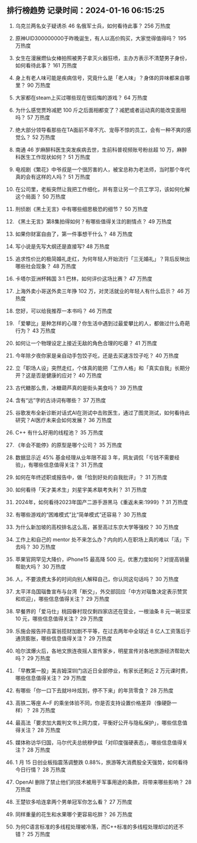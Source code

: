 
## 排行榜趋势 记录时间：2024-01-16 06:15:25
  
  1. 乌克兰两名女子疑诱杀 46 名俄军士兵，如何看待此事？ 256 万热度
    
  2. 原神UID300000000于昨晚诞生，有人以高价购买，大家觉得值得吗？ 195 万热度
    
  3. 女生在漫展燃仙女棒拍照被男子拿灭火器狂喷，主办方表示不清楚男子身份，如何看待此事？ 161 万热度
    
  4. 身上有老人味可能是疾病信号，究竟什么是「老人味」？身体的异味都来自哪里？ 90 万热度
    
  5. 大家都在steam上买过哪些现在很后悔的游戏？ 64 万热度
    
  6. 为什么感觉贾玲减肥 100 斤之后面相都变了？减肥或者运动真的能改变面相吗？ 57 万热度
    
  7. 绝大部分领导看那些在TA面前不卑不亢、宠辱不惊的员工，会有一种不爽的感觉么？ 52 万热度
    
  8. 南通 46 岁麻醉科医生突发疾病去世，生前科普视频账号粉丝超 10 万，麻醉科医生工作现状如何？ 51 万热度
    
  9. 电视剧《繁花》中爷叔是一个很厉害的人，被宝总称为老法师，当时那个年代真的会有这样的人吗？ 51 万热度
    
  10. 在公司里，老板突然让我把工作细化，并有意让另一个员工学习，该如何化解这个局面？ 50 万热度
    
  11. 刑侦剧《黑土无言》中有哪些细思极恐的细节？ 50 万热度
    
  12. 《黑土无言》第8集拍得如何？有哪些值得关注的剧情点？ 49 万热度
    
  13. 如果你财富自由了，第一件事想干什么？ 48 万热度
    
  14. 写小说是先写大纲还是直接写? 48 万热度
    
  15. 追求性价比的极简婚礼走红，为何年轻人开始流行「三无婚礼」？背后反映出哪些社会现象？ 48 万热度
    
  16. 卡塔尔亚洲杯韩国 3:1 巴林，如何评价这场比赛？ 47 万热度
    
  17. 上海外卖小哥送外卖三年挣 102 万，对灵活就业的年轻人有什么启示？ 46 万热度
    
  18. 您好，可以给我推荐一本书吗？ 46 万热度
    
  19. 「爱攀比」是种怎样的心理？你生活中遇到过最爱攀比的人，都做过什么奇葩行为？ 43 万热度
    
  20. 如何让一个物理设定上接近无敌的角色合理的吃瘪？ 41 万热度
    
  21. 今年除夕夜你家是亲自动手包饺子吃，还是去买速冻饺子吃？ 40 万热度
    
  22. 立「职场人设」突然走红，个体真的能把「工作人格」和「真实自我」长期分开？这是否是健康的应对？ 40 万热度
    
  23. 古代糖那么贵，冰糖葫芦真的是街头美食吗？ 39 万热度
    
  24. 含有“远”字的古诗词有哪些？ 37 万热度
    
  25. 谷歌发布全新诊断对话式AI在测试中击败医生，通过了图灵测试，如何看待此研究？AI医疗未来会如何发展？ 36 万热度
    
  26. C++ 有什么好用的线程池？ 35 万热度
    
  27. 《年会不能停》的原型是哪个公司？ 35 万热度
    
  28. 数据显示近 45% 基金经理从业年限不超 3 年，网友调侃「亏钱不需要经验」，有哪些信息值得关注？ 31 万热度
    
  29. 如何在年终述职或报告中，做「恰到好处的自我批评」？ 31 万热度
    
  30. 如何看待「天才美术生」刘星宇美术联考失利？ 31 万热度
    
  31. 2024年，如何看待2023年国产二游手游黑马《重返未来:1999》? 31 万热度
    
  32. 有哪些游戏的“困难模式”比“简单模式”还容易？ 30 万热度
    
  33. 为什么新加坡的高校排名这么高，甚至高过东京大学等强校？ 30 万热度
    
  34. 工作上和自己的 mentor 处不来怎么办？内向的人在职场上真的难以「活」下去吗？ 30 万热度
    
  35. 苹果官网罕见大降价，iPhone15 最高降 500 元，优惠力度如何？对提高销量帮助大吗？ 30 万热度
    
  36. 人，不要浪费太多的时间向别人解释自己，你认同这句话吗？ 30 万热度
    
  37. 太平洋岛国瑙鲁宣布与台湾「断交」，外交部回应「中方对瑙鲁决定表示赞赏和欢迎」，哪些信息值得关注？ 29 万热度
    
  38. 早餐界的「爱马仕」桃园眷村现仅剩四家店还在营业，一根油条 8 元一碗豆浆 10 元，哪些信息值得关注？ 29 万热度
    
  39. 乐施会报告抨击富翁揽财加剧不平等，在过去两年中全球近 8 亿人工资落后于通货膨胀，哪些信息值得关注？ 29 万热度
    
  40. 哈尔滨爆火后，各地文旅连夜摇人宣传家乡，明星宣传对各地旅游经济帮助大吗？ 29 万热度
    
  41. 「早教第一股」美吉姆深圳门店近日全部停业，有家长还剩近 2 万元课时费，哪些信息值得关注？ 29 万热度
    
  42. 有哪些「你一口下去就咔咔炫到，停不下来」的年货零食？ 28 万热度
    
  43. 高铁二等座 A~F 的乘坐体验不同，你是否支持设置价格差异（像硬卧一样）？ 28 万热度
    
  44. 最高法「要求加大裁判文书上网力度，平衡好公开与隐私保护」，哪些信息值得关注？ 28 万热度
    
  45. 媒体称访华归国，马尔代夫总统穆伊兹「对印度强硬表态」，哪些信息值得关注？ 28 万热度
    
  46. 1 月 15 日创业板指震荡调整跌 0.88%，旅游等大消费股全天强势，如何看待今日行情？ 28 万热度
    
  47. OpenAI 删除了禁止他们的技术被用于军事用途的条款，将带来哪些影响？ 28 万热度
    
  48. 王楚钦多哈连拿两个男单冠军你怎么看？ 27 万热度
    
  49. 同样重量的花生和水果哪个更容易吃胖？ 26 万热度
    
  50. 为何C语言标准的多线程处理被冷落，而C++标准的多线程处理却过的还不错？ 25 万热度
    